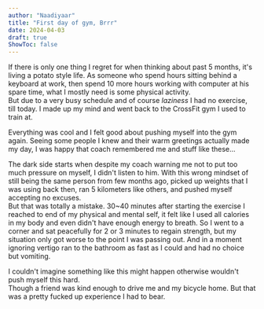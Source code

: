 ```yaml
---
author: "Naadiyaar"
title: "First day of gym, Brrr"
date: 2024-04-03
draft: true
ShowToc: false
---
```

If there is only one thing I regret for when thinking about past 5 months, it's living a potato style life.
As someone who spend hours sitting behind a keyboard at work, then spend 10 more hours working with computer at his spare time, what I mostly need is some physical activity.  
But due to a very busy schedule and of course *laziness* I had no exercise, till today.
I made up my mind and went back to the CrossFit gym I used to train at.

Everything was cool and I felt good about pushing myself into the gym again.
Seeing some people I knew and their warm greetings actually made my day, I was happy that coach remembered me and stuff like these...  

The dark side starts when despite my coach warning me not to put too much pressure on myself, I didn't listen to him.
With this wrong mindset of still being the same person from few months ago, picked up weights that I was using back then, ran 5 kilometers like others, and pushed myself accepting no excuses.  
But that was totally a mistake.
30~40 minutes after starting the exercise I reached to end of my physical and mental self, it felt like I used all calories in my body and even didn't have enough energy to breath.
So I went to a corner and sat peacefully for 2 or 3 minutes to regain strength, but my situation only got worse to the point I was passing out.
And in a moment ignoring vertigo ran to the bathroom as fast as I could and had no choice but vomiting.

I couldn't imagine something like this might happen otherwise wouldn't push myself this hard.  
Though a friend was kind enough to drive me and my bicycle home.
But that was a pretty fucked up experience I had to bear.
